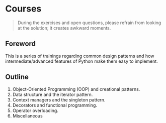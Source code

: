 # Courses

> During the exercises and open questions, please refrain from looking at the solution; it creates awkward moments.

## Foreword
This is a series of trainings regarding common design patterns and how intermediate/advanced features of Python make them easy to implement.

## Outline
1. Object-Oriented Programming (OOP) and creational patterns.
2. Data structure and the iterator pattern.
3. Context managers and the singleton pattern.
4. Decorators and functional programming.
5. Operator overloading.
6. Miscellaneous
